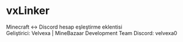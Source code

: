 # vxLinker
Minecraft ↔ Discord hesap eşleştirme eklentisi  
Geliştirici: Velvexa | MineBazaar Development Team
Discord: velvexa0

